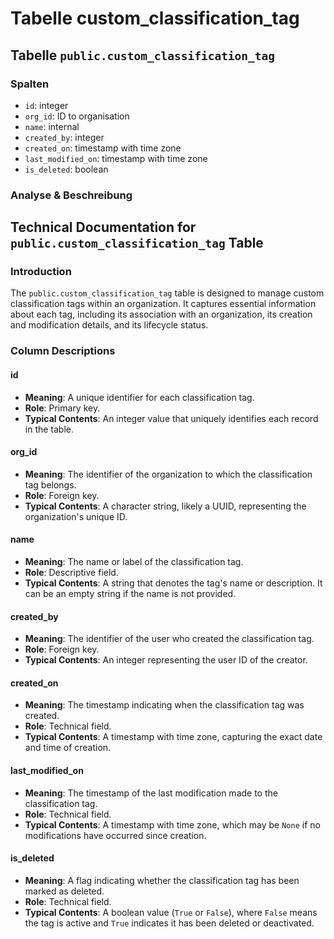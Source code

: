 # Tabelle custom\_classification\_tag

## Tabelle `public.custom_classification_tag`

### Spalten

* `id`: integer
* `org_id`: ID to organisation
* `name`: internal
* `created_by`: integer
* `created_on`: timestamp with time zone
* `last_modified_on`: timestamp with time zone
* `is_deleted`: boolean

### Analyse & Beschreibung

## Technical Documentation for `public.custom_classification_tag` Table

### Introduction

The `public.custom_classification_tag` table is designed to manage custom classification tags within an organization. It captures essential information about each tag, including its association with an organization, its creation and modification details, and its lifecycle status.

### Column Descriptions

#### id

* **Meaning**: A unique identifier for each classification tag.
* **Role**: Primary key.
* **Typical Contents**: An integer value that uniquely identifies each record in the table.

#### org\_id

* **Meaning**: The identifier of the organization to which the classification tag belongs.
* **Role**: Foreign key.
* **Typical Contents**: A character string, likely a UUID, representing the organization's unique ID.

#### name

* **Meaning**: The name or label of the classification tag.
* **Role**: Descriptive field.
* **Typical Contents**: A string that denotes the tag's name or description. It can be an empty string if the name is not provided.

#### created\_by

* **Meaning**: The identifier of the user who created the classification tag.
* **Role**: Foreign key.
* **Typical Contents**: An integer representing the user ID of the creator.

#### created\_on

* **Meaning**: The timestamp indicating when the classification tag was created.
* **Role**: Technical field.
* **Typical Contents**: A timestamp with time zone, capturing the exact date and time of creation.

#### last\_modified\_on

* **Meaning**: The timestamp of the last modification made to the classification tag.
* **Role**: Technical field.
* **Typical Contents**: A timestamp with time zone, which may be `None` if no modifications have occurred since creation.

#### is\_deleted

* **Meaning**: A flag indicating whether the classification tag has been marked as deleted.
* **Role**: Technical field.
* **Typical Contents**: A boolean value (`True` or `False`), where `False` means the tag is active and `True` indicates it has been deleted or deactivated.
